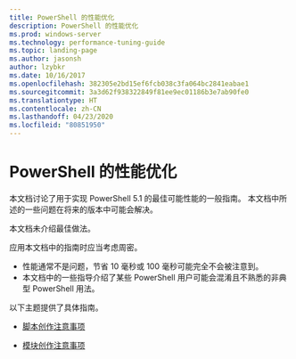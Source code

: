 ```yaml
---
title: PowerShell 的性能优化
description: PowerShell 的性能优化
ms.prod: windows-server
ms.technology: performance-tuning-guide
ms.topic: landing-page
ms.author: jasonsh
author: lzybkr
ms.date: 10/16/2017
ms.openlocfilehash: 382305e2bd15ef6fcb038c3fa064bc2841eabae1
ms.sourcegitcommit: 3a3d62f938322849f81ee9ec01186b3e7ab90fe0
ms.translationtype: HT
ms.contentlocale: zh-CN
ms.lasthandoff: 04/23/2020
ms.locfileid: "80851950"
---
```

# <a name="performance-tuning-for-powershell"></a>PowerShell 的性能优化

本文档讨论了用于实现 PowerShell 5.1 的最佳可能性能的一般指南。 本文档中所述的一些问题在将来的版本中可能会解决。

本文档未介绍最佳做法。

应用本文档中的指南时应当考虑周密。
* 性能通常不是问题，节省 10 毫秒或 100 毫秒可能完全不会被注意到。
* 本文档中的一些指导介绍了某些 PowerShell 用户可能会混淆且不熟悉的非典型 PowerShell 用法。

以下主题提供了具体指南。

-   [脚本创作注意事项](script-authoring-considerations.md)

-   [模块创作注意事项](module-authoring-considerations.md)
